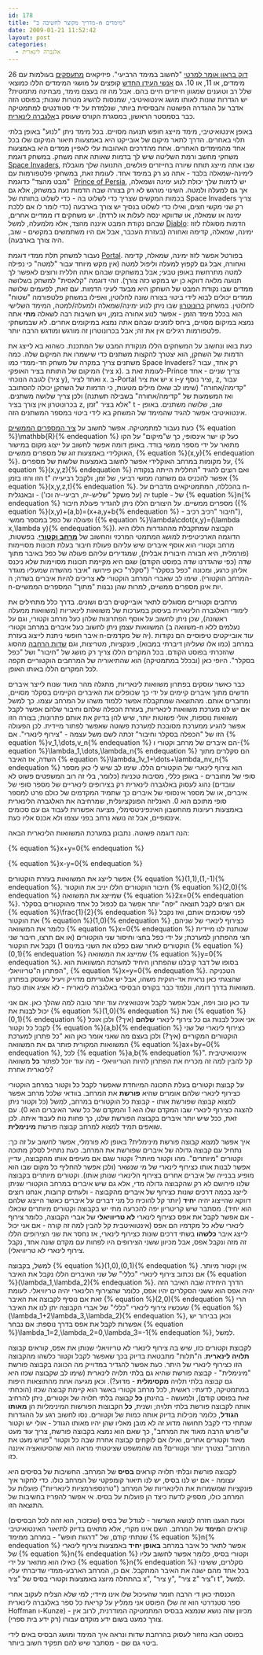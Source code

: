 ```yaml
---
id: 178
title: "מדריך מקוצר לחשיבה ב-n מימדים"
date: 2009-01-21 11:52:42
layout: post
categories: 
  - אלגברה לינארית
---
```

<a href="http://he.wikipedia.org/wiki/%D7%91%D7%97%D7%96%D7%A8%D7%94_%D7%9C%D7%A2%D7%AA%D7%99%D7%93">דוק בראון אומר למרטי</a> "לחשוב במימד הרביעי". פיזיקאים <a href="http://he.wikipedia.org/wiki/%D7%AA%D7%95%D7%A8%D7%AA_%D7%94%D7%9E%D7%99%D7%AA%D7%A8%D7%99%D7%9D">מתעסקים</a> בעולמות עם 26 מימדים, או 11, או 10. גם <a href="http://www.et-healing.com/site/detail/detail/detailDetail.asp?detail_id=1121578">אנשי העידן החדש</a> קופצים על מושגי המימדים הללו כמוצאי שלל רב וטוענים שמגוון חייזרים חיים בהם. אבל מה זה בעצם מימד, מבחינה מתמטית? יש הגדרות שונות לאותו מושג אינטואיטיבי, שמנסות להשיג מטרות שונות; בפוסט הזה אדבר על ההגדרה הפשוטה והבסיסית ביותר, שנלמדת על ידי סטודנטים למתמטיקה כבר בסמסטר הראשון, במסגרת הקורס שעוסק ב<a href="http://he.wikipedia.org/wiki/%D7%90%D7%9C%D7%92%D7%91%D7%A8%D7%94_%D7%9C%D7%99%D7%A0%D7%90%D7%A8%D7%99%D7%AA">אלגברה לינארית</a>.

באופן אינטואיטיבי, מימד מייצג חופש תנועה מסויים. בכל מימד ניתן "לנוע" באופן בלתי תלוי באחרים. הדרך לתאר מיקום של אובייקט היא באמצעות תיאור המיקום שלו בכל אחד מהמימדים האחרים. אחת מהדרכים האהובות עלי לאפיין ממדים היא באמצעות משחקי מחשב ורמת השליטה שיש לך בדמות שאותה אתה משחק. במשחק דוגמת <a href="http://he.wikipedia.org/wiki/%D7%A4%D7%95%D7%9C%D7%A9%D7%99%D7%9D_%D7%9E%D7%94%D7%97%D7%9C%D7%9C">Space Invaders</a>, שבו אתה מייצג תותח שיורה בחייזרים פולשים, התנועה שלך מוגבלת לימינה-שמאלה בלבד - אתה נע רק במימד אחד. לעומת זאת, במשחקי פלטפורמות עם "מבט מהצד" כדוגמת  <a href="http://he.wikipedia.org/wiki/%D7%94%D7%A0%D7%A1%D7%99%D7%9A_%D7%94%D7%A4%D7%A8%D7%A1%D7%99">Prince of Persia</a>, יש לדמות שלך יכולת לנוע ימינה ושמאלה, אך גם למעלה ולמטה. השינוי מורגש לא רק בצורה שבה הדמות נעה במשחק, אלא גם בכמות המקשים שצריך כדי לשלוט בה - כדי לשלוט בתותח של Space Invaders צריך רק שני מקשי חצים, ואילו כדי לשלוט בנסיך יש צורך בארבעה (כדי לומר לו אם ללכת ימינה או שמאלה, או שדווקא ינסה לעלות או לרדת). יש משחקים דו ממדיים אחרים, שבהם נקודת המבט איננה מהצד, אלא מלמעלה, למשל <a href="http://he.wikipedia.org/wiki/%D7%93%D7%99%D7%90%D7%91%D7%9C%D7%95">Diablo</a>: הדמות מסוגלת לזוז ימינה, שמאלה, קדימה ואחורה (בעזרת העכבר, אבל אם היו משתמשים במקשים - שוב, היה צורך בארבעה).

נעבור למשחק תלת ממדי דוגמת <a href="http://www.gadial.net/2008/04/30/portal_and_topology/">Portal</a>. בפורטל אפשר לזוז ימינה, שמאלה, קדימה ואחורה, אבל גם לקפוץ למעלה וליפול למטה (אין מקש מיוחד עבור "למטה" כי נפילה למטה מתרחשת באופן טבעי; אבל במשחקים שבהם אתה חללית ורוצים לאפשר לך תנועה מלאה דווקא כן יש במקש כזה צורך). זוהי דוגמה "קלאסית" למשחק בשלושה ממדים שבו נקודת המבט של השחקן היא מבעד לעיני הדמות. עם זאת, לפעמים שלושה ממדים יכולים לבוא לידי ביטוי בצורה שונה לחלוטין, ואפילו במשחק פלטפורמה "שטוח" לחלוטין. במשחק <a href="http://www.kongregate.com/games/Scarybug/chronotron">כרונוטרון</a> שבו ניתן לנוע ימינה/שמאלה ולמעלה/למטה, המימד השלישי הוא בכלל מימד הזמן - אפשר לנוע אחורה בזמן, ויש חשיבות רבה לשאלה <strong>מתי</strong> אתה נמצא במיקום מסויים, ביחס לזמנים שבהם אתה נמצא במיקומים אחרים. לא שבמשחקי פלטפורמות רגילים אין את זה; אבל בכרונוטרון זה מורגש ומודגש הרבה יותר.

כעת בואו ונחשוב על המשחקים הללו מנקודת המבט של המתכנת. כשהוא בא לייצג את הדמות של השחקן, הוא יצטרך להקצות משתנים כדי שישמרו את המיקום שלה. כמה משתנים צריך במקרה של משחק חד-ממדי כמו Space Invaders? רק אחד, עבור המיקום של התותח בציר האופקי (ציר x). לעומת זאת ב-Prince צריך שניים - אחד לגובה הנוכחי (ציר y), ואחד לציר x. ב-Portal יש את ציר x ו-y וציר נוסף, z, עבור "קדימה/אחורה" (שימו לב שאלו מילים מטעות, כי הדמות של השחקן יכולה להסתובב ואז המשמעות של "קדימה/אחורה" בשבילה תשתנה) ולכן צריך שלושה משתנים. בכרונוטרון אין צורך בציר z, אלא בציר "זמן" t - שוב, שלושה משתנים. באופן אינטואיטיבי אפשר להגיד שהמימד של המשחק בא לידי ביטוי במספר המשתנים הזה.

כעת נעבור למתמטיקה. אפשר לחשוב על <a href="http://he.wikipedia.org/wiki/%D7%94%D7%99%D7%A9%D7%A8_%D7%94%D7%9E%D7%9E%D7%A9%D7%99">ציר המספרים הממשיים</a> {% equation %}\mathbb{R}{% endequation %} כעל קו ישר אינסופי, כך ש"מיקום" על הקו מתואר על ידי מספר ממשי בודד. באופן דומה אפשר לחשוב על ייצוג מקום במישור האוקלידי באמצעות זוג של מספרים ממשיים, {% equation %}(x,y){% endequation %}. על מקומות במרחב האוקלידי אפשר לחשוב באמצעות שלשות של מספרים, {% equation %}(x,y,z){% endequation %} ואם רוצים להגיד "החללית הייתה בנקודה הזו והזו בזמן t" אפשר להכניס גם משתנה ממשי רביעי, של זמן, ולקבל רביעייה {% equation %}(x,y,z,t){% endequation %}. בהכללה, המתמטיקאים מדברים על n-יה (על משקל "שליש-יה, רביעי-יה וכו') - ובאנגלית tuple - של {% equation %}n{% endequation %} מספרים ממשיים. על היצורים הללו ניתן להגדיר פעולת חיבור ({% equation %}(x,y)+(a,b)=(x+a,y+b{% endequation %} - חיבור "רכיב רכיב"), ופעולה של כפל במספר ממשי ({% equation %}\lambda\cdot(x,y)=(\lambda x,\lambda y){% endequation %}). הקבוצה שמתקבלת מההגדרות הללו היא הדוגמה הארכיטיפית למושג המתמטי המרכזי והחשוב של <a href="http://he.wikipedia.org/wiki/%D7%95%D7%A7%D7%98%D7%95%D7%A8_(%D7%90%D7%9C%D7%92%D7%91%D7%A8%D7%94)"><strong>מרחב וקטורי</strong></a>. בפשטות, מרחב וקטורי הוא אוסף איברים שיש עליהם פעולת חיבור בעלת תכונות מסויימות (פורמלית, היא חבורה חיבורית אבלית), שמגדירים עליהם פעולה של כפל באיבר מתוך שדה (כפי שהגדרנו שדה בפוסט הקודם) שגם היא מקיימת תכונות מסויימות שלא ניכנס אליהן כרגע, ומכונה "כפל בסקלר" ("סקלר" כאן פירושו "איבר מהשדה שמעליו מוגדר המרחב הוקטורי). שימו לב שאברי המרחב הוקטורי <strong>לא</strong> צריכים להיות איברים בשדה; ה-n-יות אינן מספרים ממשיים, למרות שהן נבנות "מתוך" המספרים הממשיים.

מרחבים וקטוריים מסוגלים לתאר אובייקטים רבים ושונים. בדרך כלל מתחילים את לימודי האלגברה הלינארית בעיסוק במערכות של משוואות לינאריות (משוואות ממעלה ראשונה), שכן ניתן לחשוב על אוסף הפתרונות שלהן כעל מרחב וקטורי, וגם על המשוואות עצמן ניתן לחשוב כעל איברים במרחב וקטורי (משוואה ב-n נעלמים ללא איבר חופשי ניתנת לייצוג בעזרת n-יה של מקדמים). עוד אובייקטים טיפוסיים הם נקודות במרחב (כמו אלו שעליהן דיברתי במבוא), פונקציות, מטריצות, וגם <a href="http://www.gadial.net/2009/01/06/field_extensions/">שדות הרחבה</a> מהסוג שהזכרתי בפוסט הקודם. בכל המקרים הללו צריך רק מושג של "חיבור" ושל "כפל בסקלר". היופי כאן (ובכלל במתמטיקה) הוא שהתיאוריה של המרחבים הוקטוריים תקפה לכל המקרים הללו באותו האופן.

כבר כאשר עוסקים בפתרון משוואות לינאריות, מתגלה מהר מאוד שנוח לייצר איברים חדשים מתוך איברים קיימים על ידי כך שכופלים את האיברים הקיימים בסקלר מסויים, ומחברים אותם. מהתוצאה שמתקבלת אפשר ללמוד משהו על המרחב עצמו. כך למשל אם יש לנו מערכת משוואות לינאריות, בעזרת הכפלה שלהם וחיבור שלהם אפשר לקבל משוואות נוספות, אולי פשוטות יותר, שיש להן בדיוק את אותם פתרונות; בצורה הזו אפשר להגיע ממערכת מסובכת למערכת פשוטה שאפשר לפתור מיידית. לכן הפעולה הזו של "הכפלה בסקלר וחיבור" זכתה לשם משל עצמה - "צירוף לינארי". אם {% equation %}v_1,\dots,v_n{% endequation %} הם איברים של מרחב וקטורי ו-{% equation %}\lambda_1,\dots,\lambda_n{% endequation %} הם סקלרים מתוך השדה, אז האיבר {% equation %}\lambda_1v_1+\dots+\lambda_nv_n{% endequation %} הוא צירוף לינארי של הוקטורים הללו. שימו לב שיש לי כאן מספר סופי של מחוברים - באופן כללי, מסיבות טכניות (כלומר, בלי זה רוב המשפטים פשוט לא עובדים) נהוג לעסוק באלגברה לינארית רק בצירופים לינאריים של מספר סופי של איברים, או של מספר אינסופי של איברים כך שתמיד המקדמים של כולם פרט למספר סופי מתוכם הוא 0. האנליזה הפונקציונלית, שמרחיבה את האלגברה הלינארית באמצעות רעיונות מהחשבון האינפיניטסימלי, מציעה אפשרות לעבוד גם עם סכומים אינסופיים, אבל זה נושא נרחב בפני עצמו ולא אכנס אליו כעת.

הנה דוגמה פשוטה. נתבונן במערכת המשוואות הלינארית הבאה:

{% equation %}x+y=0{% endequation %}

{% equation %}x-y=0{% endequation %}

אפשר לייצג את המשוואות בעזרת הוקטורים {% equation %}(1,1),(1,-1){% endequation %}. חיבור הוקטורים הללו יניב את הוקטור {% equation %}(2,0){% endequation %} שמייצג את המשוואה {% equation %}2x=0{% endequation %}. אם רוצים לקבל תוצאה "יפה" יותר אפשר גם לכפול כל אחד מהוקטורים בסקלר {% equation %}\frac{1}{2}{% endequation %} לפני שסוכמים אותם, ואז נקבל את הוקטור {% equation %}(1,0){% endequation %} כצירוף לינארי של שניהם, כלומר את המשוואה {% equation %}x=0{% endequation %} שנותנת לנו מיידית חצי מהפתרון למערכת; על ידי כפל בחצי וחיסור שני הוקטורים (או אם תרצו, חיבור שני הוקטורים לאחר שגם כפלנו את השני במינוס 1) נקבל את הוקטור {% equation %}(0,1){% endequation %} שמייצג את המשוואה {% equation %}y=0{% endequation %}. בסופו של דבר קיבלנו שהפתרון היחיד למערכת המשוואות הוא הפתרון ה"טריוויאלי", {% equation %}x=y=0{% endequation %}. הטכניקה שהצגתי כאן נראית אד-הוקית משהו, אבל יש אלגוריתם מדוייק ויעיל שעוסק בפתרון משוואות בדרך דומה, ונלמד כבר בקורס הבסיסי באלגברה לינארית - לא אציג אותו כעת.

עד כאן טוב ויפה, אבל אפשר לקבל אינטואיציה עוד יותר טובה למה שהלך כאן. אם אני יכול לבנות את {% equation %}(1,0){% endequation %} ואת {% equation %}(0,1){% endequation %} אני אוכל לבנות גם כל צירוף לינארי <strong>שלהם</strong> (איך?) ולכן אוכל לקבל כל וקטור {% equation %}(a,b){% endequation %} כצירוף לינארי של שני הוקטורים המקוריים (איך?) ולכן בעצם מה שאני אומר כאן הוא "כל פתרון למערכת המשוואות המקורית פותר גם את המשוואה {% equation %}ax+by=0{% endequation %}, לכל {% equation %}a,b{% endequation %}". אינטואיטיבית קל להבין למה זה מכריח את הפתרון להיות הטריוויאלי - מה עוד יוכל לפתור <strong>כל</strong> משוואה לינארית אחרת?

על קבוצת וקטורים בעלת התכונה המיוחדת שאפשר לקבל כל וקטור במרחב הוקטורי כצירוף לינארי שלהם אומרים שהיא <strong>פורשת</strong> את המרחב. בוודאי שלכל מרחב אפשר למצוא קבוצה שפורשת אותו - קבוצת כל הוקטורים במרחב, למשל (כל וקטור ניתן להצגה כצירוף לינארי שבו המקדם שלו הוא 1 והמקדם של כל שאר האיברים הוא 0). עם זאת, ככל שיש יותר איברים בקבוצה הפורשת שלנו, כך פחות נוח לעבוד איתה. לכן שואפים תמיד למצוא למרחב קבוצה פורשת <strong>מינימלית</strong>.

איך אפשר למצוא קבוצה פורשת מינימלית? באופן לא פורמלי, אפשר לחשוב על זה כך: נתחיל עם קבוצה גדולה של איברים שפורשת את המרחב. כעת נתחיל לסלק מתוכה וקטורים "מיותרים". מהו וקטור מיותר? וקטור שגם אם מעיפים אותו מהקבוצה, עדיין אפשר לבנות אותו כצירוף לינארי של מי שנשאר (ולכן אפשר להחליף כל מקום שבו הוא מופיע בבנייה של איברים אחרים בצירוף הלינארי שנותן אותו). וקטורים מיותרים בקבוצה שלנו פירושם לא רק שהקבוצה גדולה מדי, אלא גם שיש איברים במרחב הוקטורי שניתן לייצג בכמה דרכים שונות כצירוף של איברים מהקבוצה - ולעתים קרובות, אנחנו רוצים דווקא שהייצוג יהיה <strong>יחיד</strong> (יותר קל להוכיח כל מני דברים על איברים כאשר הייצוג שלהם הוא יחיד). מסתבר שיש קריטריון יפה להכרעה מתי יש בקבוצה וקטורים מיותרים שכאלו - אם אפשר לקבל את אפס כצירוף לינארי <strong>לא טריוויאלי</strong> של אברי הקבוצה, כלומר צירוף לינארי שלא כל מקדמיו הם אפס (אינטואיטבית קל להבין למה זה קורה - אם אני יכול לייצג איבר <strong>כלשהו</strong> בשתי דרכים שונות כצירוף לינארי, אז נחסר את שני הצירופים הללו זה מזה ונקבל אפס, אבל מכיוון ששני הצירופים היו לפחות עם מקדם שונה אחד, נקבל צירוף לינארי לא טריוויאלי).

למשל, בקבוצה {% equation %}(1,0),(0,1){% endequation %} אין וקטור מיותר. אם נכתוב צירוף לינארי "כללי" של שני האיברים הללו נקבל את האיבר {% equation %}(\lambda_1,\lambda_2){% endequation %}. הדרך היחידה שבה האיבר הזה יהיה אפס הוא ששני הסקלרים יהיו אפס, כלומר שהצירוף הלינארי יהיה טריוויאלי. לעומת זאת אם נוסיף לקבוצה את האיבר {% equation %}(2,0){% endequation %} הרי שעכשיו צירוף לינארי "כללי" של אברי הקבוצה יתן לנו את האיבר {% equation %}(\lambda_1+2\lambda_3,\lambda_2){% endequation %}, וכאן בבירור יש אפשרות לקבל את אפס בדרך נוספת: אם נבחר {% equation %}\lambda_1=2,\lambda_2=0,\lambda_3=-1{% endequation %}, למשל.

לקבוצת וקטורים כזו, שיש בה צירוף לינארי לא טריוויאלי שנותן את אפס, קוראים קבוצה <strong>תלויה לינארית</strong>. ה"תלות" מתבטאת בדיוק בכך שאפשר לקבל וקטור כלשהו מהקבוצה הזו כצירוף לינארי של היתר. כעת אפשר להגדיר במדוייק מה הכוונה בקבוצה פורשת "מינימלית" - קבוצה פורשת שהיא גם בלתי תלויה לינארית (שימו לב שקבוצה שכזו היא גם קבוצה בלתי תלויה <strong>מקסימלית</strong> - מדוע?). וכאן מגיעה אחת מהתוצאות היפות במתמטיקה, לדעתי: ראשית, לכל מרחב וקטורי באשר הוא קיימת קבוצה שכזו (הוכחתי זאת בפוסט קודם), ולמעשה - בהינתן <strong>כל</strong> קבוצה בלתי תלויה של וקטורים, ניתן להרחיב אותה לקבוצה פורשת בלתי תלויה; ושנית, <strong>כל</strong> הקבוצות הפורשות המינימליות הן <strong>מאותו הגודל</strong>, כלומר מכילות בדיוק אותה כמות של וקטורים. נסו לחשוב רגע על ההגדרות שנתתי כדי לקבל תחושה מדוע זה לא מובן מאליו שהן יהיו מאותו הגודל - אולי יש וקטור ש"פורש הרבה מאוד את המרחב", כך שאם הוא נמצא בקבוצה פורשת, צריך עוד מעט מאוד וקטורים אחרים, ואילו אם לוקחים קבוצה אחרת שבה כל וקטור "פורש מעט את המרחב" נצטרך יותר וקטורים? מה שהמשפט שציטטתי מראה הוא שהסיטואציה איננה כזו.

לקבוצה פורשת ובלתי תלויה קוראים <strong>בסיס</strong> של המרחב. החשיבות של בסיסים היא עצומה - אם יש לנו בסיס, יש לנו תיאור קומפקטי של המרחב כולו. כדי לחקור איך פונקציות שמשמרות את הלינאריות של המרחב ("טרנספורמציות לינאריות") פועלות על המרחב כולו, מספיק לדעת כיצד הן פועלות על בסיס. אי אפשר להפריז בחשיבות של התוצאה הזו.

וכעת הגענו חזרה לנושא השרשור - לגודל של בסיס (שכזכור, הוא זהה לכל הבסיסים) קוראים ה<strong>מימד</strong> של המרחב. השם אינו מקרי, אלא מתאים בדיוק לתיאור האינטואיטיבי שנתתי קודם, של "דרגות חופש" - במרחב ממימד {% equation %}n{% endequation %} אפשר לתאר כל איבר במרחב <strong>באופן יחיד</strong> באמצעות צירוף לינארי של {% equation %}n{% endequation %} וקטורי בסיס, כלומר אפשר לחשוב עליו כאילו הוא מתואר על ידי {% equation %}n{% endequation %} סקלרים, ששינוי בכל אחד מהם ישנה את האיבר המתקבל. אם כן, המרחב הארבע-ממדי שדיברתי עליו בהתחלה מיוצג באמצעות וקטורי בסיס של "ציר x", "ציר y", "ציר z" ו"ציר t", למשל.

הכנסתי כאן די הרבה חומר שהעיכול שלו אינו מיידי; למי שלא הצליח לעקוב אחרי הפוסט אני ממליץ על קריאת כל ספר באלגברה לינארית (ספר סטנדרטי הוא זה של Hoffman ו-Kunze) - מכיוון שזה נושא שנמצא בבסיס המתמטיקה המודרנית, לרוב אין צורך כמעט בשום ידע מוקדם עבורו (רק ידע בית ספרי).

בפוסט הבא נחזור לעסוק בהרחבת שדות ונראה איך המימד ומושג הבסיס באים לידי ביטוי גם שם - מסתבר שיש להם תפקיד חשוב ביותר.
